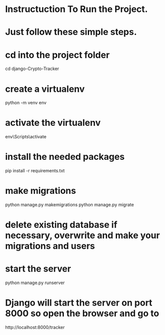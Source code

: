 <!-- @format -->

# Instructuction To Run the Project.

# Just follow these simple steps.

# cd into the project folder

cd django-Crypto-Tracker

# create a virtualenv

python -m venv env

# activate the virtualenv

env\Scripts\activate

# install the needed packages

pip install -r requirements.txt

# make migrations

python manage.py makemigrations
python manage.py migrate

# delete existing database if necessary, overwrite and make your migrations and users

# start the server

python manage.py runserver

# Django will start the server on port 8000 so open the browser and go to 

http://localhost:8000/tracker

